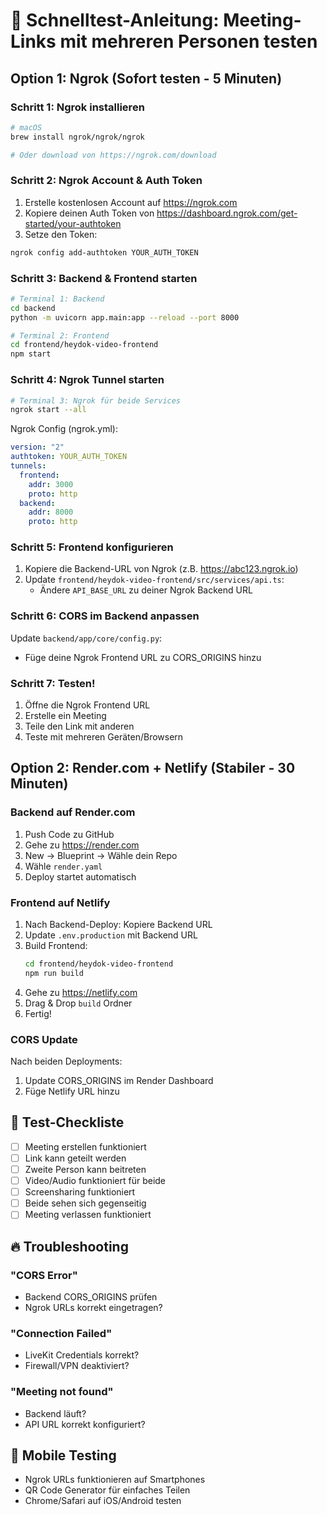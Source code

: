 # 🚀 Schnelltest-Anleitung: Meeting-Links mit mehreren Personen testen

## Option 1: Ngrok (Sofort testen - 5 Minuten)

### Schritt 1: Ngrok installieren
```bash
# macOS
brew install ngrok/ngrok/ngrok

# Oder download von https://ngrok.com/download
```

### Schritt 2: Ngrok Account & Auth Token
1. Erstelle kostenlosen Account auf https://ngrok.com
2. Kopiere deinen Auth Token von https://dashboard.ngrok.com/get-started/your-authtoken
3. Setze den Token:
```bash
ngrok config add-authtoken YOUR_AUTH_TOKEN
```

### Schritt 3: Backend & Frontend starten
```bash
# Terminal 1: Backend
cd backend
python -m uvicorn app.main:app --reload --port 8000

# Terminal 2: Frontend  
cd frontend/heydok-video-frontend
npm start
```

### Schritt 4: Ngrok Tunnel starten
```bash
# Terminal 3: Ngrok für beide Services
ngrok start --all
```

Ngrok Config (ngrok.yml):
```yaml
version: "2"
authtoken: YOUR_AUTH_TOKEN
tunnels:
  frontend:
    addr: 3000
    proto: http
  backend:
    addr: 8000
    proto: http
```

### Schritt 5: Frontend konfigurieren
1. Kopiere die Backend-URL von Ngrok (z.B. https://abc123.ngrok.io)
2. Update `frontend/heydok-video-frontend/src/services/api.ts`:
   - Ändere `API_BASE_URL` zu deiner Ngrok Backend URL

### Schritt 6: CORS im Backend anpassen
Update `backend/app/core/config.py`:
- Füge deine Ngrok Frontend URL zu CORS_ORIGINS hinzu

### Schritt 7: Testen!
1. Öffne die Ngrok Frontend URL
2. Erstelle ein Meeting
3. Teile den Link mit anderen
4. Teste mit mehreren Geräten/Browsern

## Option 2: Render.com + Netlify (Stabiler - 30 Minuten)

### Backend auf Render.com
1. Push Code zu GitHub
2. Gehe zu https://render.com
3. New → Blueprint → Wähle dein Repo
4. Wähle `render.yaml`
5. Deploy startet automatisch

### Frontend auf Netlify
1. Nach Backend-Deploy: Kopiere Backend URL
2. Update `.env.production` mit Backend URL
3. Build Frontend:
   ```bash
   cd frontend/heydok-video-frontend
   npm run build
   ```
4. Gehe zu https://netlify.com
5. Drag & Drop `build` Ordner
6. Fertig!

### CORS Update
Nach beiden Deployments:
1. Update CORS_ORIGINS im Render Dashboard
2. Füge Netlify URL hinzu

## 🎯 Test-Checkliste

- [ ] Meeting erstellen funktioniert
- [ ] Link kann geteilt werden
- [ ] Zweite Person kann beitreten
- [ ] Video/Audio funktioniert für beide
- [ ] Screensharing funktioniert
- [ ] Beide sehen sich gegenseitig
- [ ] Meeting verlassen funktioniert

## 🔥 Troubleshooting

### "CORS Error"
- Backend CORS_ORIGINS prüfen
- Ngrok URLs korrekt eingetragen?

### "Connection Failed"
- LiveKit Credentials korrekt?
- Firewall/VPN deaktiviert?

### "Meeting not found"
- Backend läuft?
- API URL korrekt konfiguriert?

## 📱 Mobile Testing
- Ngrok URLs funktionieren auf Smartphones
- QR Code Generator für einfaches Teilen
- Chrome/Safari auf iOS/Android testen 